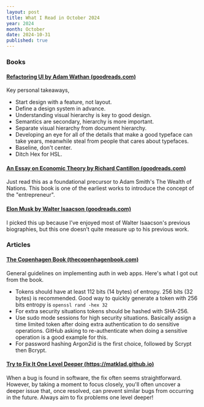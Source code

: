 ```yaml
---
layout: post
title: What I Read in October 2024
year: 2024
month: October
date: 2024-10-31
published: true
---
```


### Books

#### [Refactoring UI by Adam Wathan (goodreads.com)](https://www.goodreads.com/book/show/43190966-refactoring-ui)

Key personal takeaways,

* Start design with a feature, not layout.
* Define a design system in advance.
* Understanding visual hierarchy is key to good design.
* Semantics are secondary, hierarchy is more important.
* Separate visual hierarchy from document hierarchy.
* Developing an eye for all of the details that make a good typeface can take years, meanwhile steal from people that cares about typefaces.
* Baseline, don't center.
* Ditch Hex for HSL.

#### [An Essay on Economic Theory by Richard Cantillon (goodreads.com)](https://www.goodreads.com/book/show/9121382-an-essay-on-economic-theory)

Just read this as a foundational precursor to Adam Smith's The Wealth of Nations. This book is one of the earliest works to introduce the concept of the "entrepreneur".

#### [Elon Musk by Walter Isaacson (goodreads.com)](https://www.goodreads.com/book/show/122765395-elon-musk)

I picked this up because I’ve enjoyed most of Walter Isaacson's previous biographies, but this one doesn’t quite measure up to his previous work. 

### Articles

#### [The Copenhagen Book (thecopenhagenbook.com)](https://thecopenhagenbook.com)

General guidelines on implementing auth in web apps. Here's what I got out from the book.

* Tokens should have at least 112 bits (14 bytes) of entropy. 256 bits (32 bytes) is recommended. Good way to quickly generate a token with 256 bits entropy is `openssl rand -hex 32`
* For extra security situations tokens should be hashed with SHA-256.
* Use sudo mode sessions for high security situations. Basically assign a time limited token after doing extra authentication to do sensitive operations. GitHub asking to re-authenticate when doing a sensitive operation is a good example for this.
* For password hashing Argon2id is the first choice, followed by Scrypt then Bcrypt.

#### [Try to Fix It One Level Deeper (https://matklad.github.io)](https://matklad.github.io/2024/09/06/fix-one-level-deeper.html)

When a bug is found in software, the fix often seems straightforward. However, by taking a moment to focus closely, you'll often uncover a deeper issue that, once resolved, can prevent similar bugs from occurring in the future. Always aim to fix problems one level deeper!










